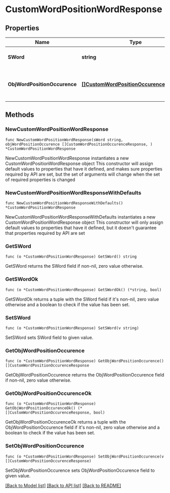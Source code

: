 # CustomWordPositionWordResponse

## Properties

Name | Type | Description | Notes
------------ | ------------- | ------------- | -------------
**SWord** | **string** | The searched word | 
**ObjWordPositionOccurence** | [**[]CustomWordPositionOccurenceResponse**](CustomWordPositionOccurenceResponse.md) | The found occurences for the seached word | 

## Methods

### NewCustomWordPositionWordResponse

`func NewCustomWordPositionWordResponse(sWord string, objWordPositionOccurence []CustomWordPositionOccurenceResponse, ) *CustomWordPositionWordResponse`

NewCustomWordPositionWordResponse instantiates a new CustomWordPositionWordResponse object
This constructor will assign default values to properties that have it defined,
and makes sure properties required by API are set, but the set of arguments
will change when the set of required properties is changed

### NewCustomWordPositionWordResponseWithDefaults

`func NewCustomWordPositionWordResponseWithDefaults() *CustomWordPositionWordResponse`

NewCustomWordPositionWordResponseWithDefaults instantiates a new CustomWordPositionWordResponse object
This constructor will only assign default values to properties that have it defined,
but it doesn't guarantee that properties required by API are set

### GetSWord

`func (o *CustomWordPositionWordResponse) GetSWord() string`

GetSWord returns the SWord field if non-nil, zero value otherwise.

### GetSWordOk

`func (o *CustomWordPositionWordResponse) GetSWordOk() (*string, bool)`

GetSWordOk returns a tuple with the SWord field if it's non-nil, zero value otherwise
and a boolean to check if the value has been set.

### SetSWord

`func (o *CustomWordPositionWordResponse) SetSWord(v string)`

SetSWord sets SWord field to given value.


### GetObjWordPositionOccurence

`func (o *CustomWordPositionWordResponse) GetObjWordPositionOccurence() []CustomWordPositionOccurenceResponse`

GetObjWordPositionOccurence returns the ObjWordPositionOccurence field if non-nil, zero value otherwise.

### GetObjWordPositionOccurenceOk

`func (o *CustomWordPositionWordResponse) GetObjWordPositionOccurenceOk() (*[]CustomWordPositionOccurenceResponse, bool)`

GetObjWordPositionOccurenceOk returns a tuple with the ObjWordPositionOccurence field if it's non-nil, zero value otherwise
and a boolean to check if the value has been set.

### SetObjWordPositionOccurence

`func (o *CustomWordPositionWordResponse) SetObjWordPositionOccurence(v []CustomWordPositionOccurenceResponse)`

SetObjWordPositionOccurence sets ObjWordPositionOccurence field to given value.



[[Back to Model list]](../README.md#documentation-for-models) [[Back to API list]](../README.md#documentation-for-api-endpoints) [[Back to README]](../README.md)


